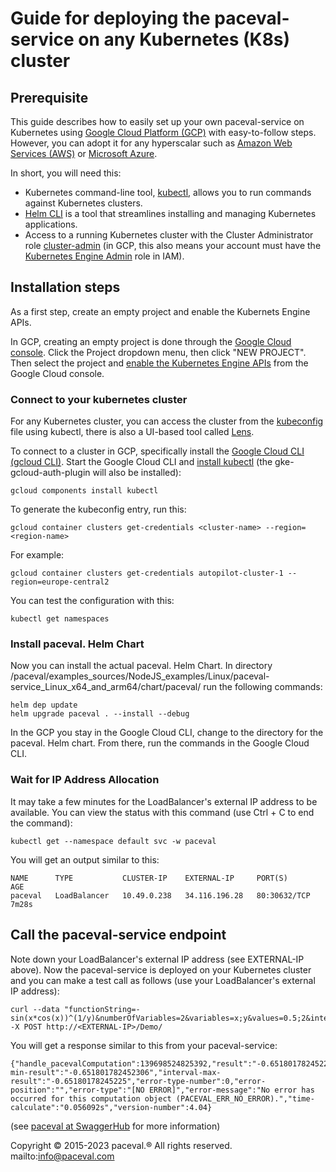 # Guide for deploying the paceval-service on any Kubernetes (K8s) cluster

## Prerequisite

This guide describes how to easily set up your own paceval-service on Kubernetes using [Google Cloud Platform (GCP)](https://cloud.google.com/) with easy-to-follow steps. However, you can adopt it for any hyperscalar such as [Amazon Web Services (AWS)](https://aws.amazon.com/) or [Microsoft Azure](http://azure.microsoft.com/).

In short, you will need this:
- Kubernetes command-line tool, [kubectl](https://kubernetes.io/docs/tasks/tools/), allows you to run commands against Kubernetes clusters.
- [Helm CLI](https://helm.sh/docs/intro/install/) is a tool that streamlines installing and managing Kubernetes applications.
- Access to a running Kubernetes cluster with the Cluster Administrator role [cluster-admin](https://kubernetes.io/docs/reference/access-authn-authz/rbac/#user-facing-roles) (in GCP, this also means your account must have the [Kubernetes Engine Admin](https://cloud.google.com/kubernetes-engine/docs/how-to/iam) role in IAM).

## Installation steps

As a first step, create an empty project and enable the Kubernets Engine APIs. 

In GCP, creating an empty project is done through the [Google Cloud console](https://www.google.com/url?sa=t&rct=j&q=&esrc=s&source=web&cd=&cad=rja&uact=8&ved=2ahUKEwiAsPaz-qj8AhUGm_0HHV_4AjcQFnoECA0QAQ&url=https%3A%2F%2Fcloud.google.com%2Fresource-manager%2Fdocs%2Fcreating-managing-projects&usg=AOvVaw2rNNmaoita-LBuwPL3xncu). Click the Project dropdown menu, then click "NEW PROJECT".
Then select the project and [enable the Kubernetes Engine APIs](https://console.cloud.google.com/marketplace/product/google/container.googleapis.com) from the Google Cloud console.

### Connect to your kubernetes cluster

For any Kubernetes cluster, you can access the cluster from the [kubeconfig](https://kubernetes.io/docs/concepts/configuration/organize-cluster-access-kubeconfig/) file using kubectl, there is also a UI-based tool called [Lens](https://k8slens.dev/).

To connect to a cluster in GCP, specifically install the [Google Cloud CLI (gcloud CLI)](https://cloud.google.com/sdk/docs/install). Start the Google Cloud CLI and [install kubectl](https://cloud.google.com/kubernetes-engine/docs/how-to/cluster-access-for-kubectl) (the gke-gcloud-auth-plugin will also be installed):
```shell
gcloud components install kubectl
```

To generate the kubeconfig entry, run this:
```shell
gcloud container clusters get-credentials <cluster-name> --region=<region-name>
```

For example:
```shell
gcloud container clusters get-credentials autopilot-cluster-1 --region=europe-central2
```

You can test the configuration with this:
```shell
kubectl get namespaces
```

### Install paceval. Helm Chart

Now you can install the actual paceval. Helm Chart. In directory /paceval/examples_sources/NodeJS_examples/Linux/paceval-service_Linux_x64_and_arm64/chart/paceval/ run the following commands: 

```shell
helm dep update
helm upgrade paceval . --install --debug 
```

In the GCP you stay in the Google Cloud CLI, change to the directory for the paceval. Helm chart. From there, run the commands in the Google Cloud CLI.

### Wait for IP Address Allocation

It may take a few minutes for the LoadBalancer's external IP address to be available.
You can view the status with this command (use Ctrl + C to end the command):

```shell
kubectl get --namespace default svc -w paceval
```

You will get an output similar to this:

```shell
NAME      TYPE           CLUSTER-IP    EXTERNAL-IP     PORT(S)        AGE
paceval   LoadBalancer   10.49.0.238   34.116.196.28   80:30632/TCP   7m28s
```

## Call the paceval-service endpoint

Note down your LoadBalancer's external IP address (see EXTERNAL-IP above). 
Now the paceval-service is deployed on your Kubernetes cluster and you can make a test call as follows (use your LoadBalancer's external IP address):

```shell
curl --data "functionString=-sin(x*cos(x))^(1/y)&numberOfVariables=2&variables=x;y&values=0.5;2&interval=yes" -X POST http://<EXTERNAL-IP>/Demo/
```

You will get a response similar to this from your paceval-service:

```shell
{"handle_pacevalComputation":139698524825392,"result":"-0.651801782452278","interval-min-result":"-0.651801782452306","interval-max-result":"-0.65180178245225","error-type-number":0,"error-position":"","error-type":"[NO ERROR]","error-message":"No error has occurred for this computation object (PACEVAL_ERR_NO_ERROR).","time-calculate":"0.056092s","version-number":4.04}
```

(see [paceval at SwaggerHub](https://app.swaggerhub.com/apis-docs/paceval/paceval-service/4.04) for more information)

Copyright © 2015-2023 paceval.® All rights reserved.<br>
mailto:info@paceval.com
